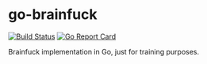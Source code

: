 # go-brainfuck

[![Build Status](https://travis-ci.com/pkierski/go-brainfuck.svg?branch=master)](https://travis-ci.com/pkierski/go-brainfuck) [![Go Report Card](https://goreportcard.com/badge/github.com/pkierski/go-brainfuck)](https://goreportcard.com/report/github.com/pkierski/go-brainfuck)

Brainfuck implementation in Go, just for training purposes.
